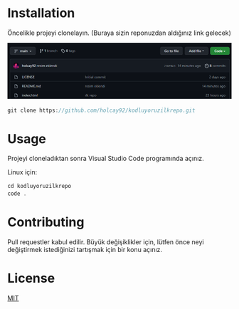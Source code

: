 # Installation #

Öncelikle projeyi clonelayın. (Buraya sizin reponuzdan aldığınız link gelecek)


![](https://github.com/holcay92/kodluyoruzilkrepo/blob/14cc601e735d57c58b48631ce7a472cb522391ef/projeRepo.png)

```c
git clone https://github.com/holcay92/kodluyoruzilkrepo.git
```

# Usage #

Projeyi cloneladıktan sonra Visual Studio Code programında açınız.

Linux için:

```c
cd kodluyoruzilkrepo
code .
```

# Contributing #

Pull requestler kabul edilir. Büyük değişiklikler için, lütfen önce neyi değiştirmek istediğinizi tartışmak için bir konu açınız.

# License #

[MIT](https://choosealicense.com/licenses/mit/)



